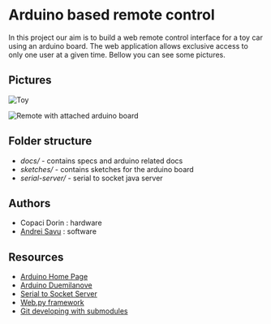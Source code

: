 Arduino based remote control
============================

In this project our aim is to build a web remote control interface for a toy car using an arduino board. The web application allows exclusive access to only one user at a given time. Bellow you can see some pictures. 

Pictures
--------

![Toy](http://cloud.github.com/downloads/andreisavu/remotecontrol/small-toy.jpg)

![Remote with attached arduino board](http://cloud.github.com/downloads/andreisavu/remotecontrol/small-arduino-remote.jpg)


Folder structure
----------------

* _docs/_ - contains specs and arduino related docs
* _sketches/_ - contains sketches for the arduino board
* _serial-server/_ - serial to socket java server

Authors
-------

* Copaci Dorin : hardware 
* [Andrei Savu](http://www.andreisavu.ro) : software 

Resources
---------

* [Arduino Home Page](http://arduino.cc/)
* [Arduino Duemilanove](http://www.arduino.cc/en/Main/ArduinoBoardDuemilanove)
* [Serial to Socket Server](http://github.com/andreisavu/serial-server)
* [Web.py framework](http://webpy.org/)
* [Git developing with submodules](http://github.com/guides/developing-with-submodules)

